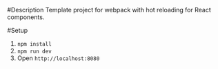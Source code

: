 #Description
Template project for webpack with hot reloading for React components.

#Setup
1. `npm install`
2. `npm run dev`
3. Open `http://localhost:8080`

